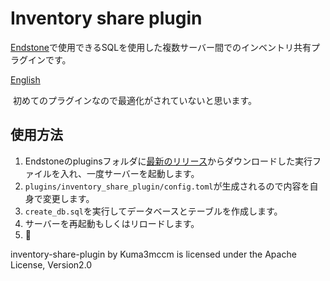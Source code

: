# Inventory share plugin
[Endstone](https://github.com/EndstoneMC/endstone "Endstone")で使用できるSQLを使用した複数サーバー間でのインベントリ共有プラグインです。

[English](https://github.com/Kuma3mccm/inventory-share-plugin/blob/master/README.md)

​
初めてのプラグインなので最適化がされていないと思います。
​
## 使用方法
1. Endstoneのpluginsフォルダに[最新のリリース](https://github.com/Kuma3mccm/inventory-share-plugin/releases/latest)からダウンロードした実行ファイルを入れ、一度サーバーを起動します。
2. `plugins/inventory_share_plugin/config.toml`が生成されるので内容を自身で変更します。
3. `create_db.sql`を実行してデータベースとテーブルを作成します。
4. サーバーを再起動もしくはリロードします。
5. :partying_face: 

inventory-share-plugin by Kuma3mccm is licensed under the Apache License, Version2.0
